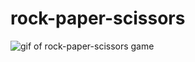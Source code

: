 # rock-paper-scissors

![gif of rock-paper-scissors game](https://videoapi-muybridge.vimeocdn.com/animated-thumbnails/image/116e35f3-5aa5-47b1-84c6-86dc64b155b8.gif?ClientID=vimeo-core-prod&Date=1664232343&Signature=296c3038f283fb25e777000eb983c821ca012f28)
